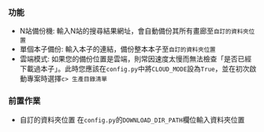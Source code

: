 ### 功能
 - N站備份機: 
 輸入N站的搜尋結果網址，會自動備份其所有畫廊至`自訂的資料夾位置`
 - 單個本子備份:
 輸入本子的連結，備份整本本子至`自訂的資料夾位置`
- 雲端模式:
如果您的備份位置是雲端，則常因速度太慢而無法檢查「是否已經下載過本子」。此時您應該在`config.py`中將`CLOUD_MODE`設為`True`，並在初次啟動專案時選擇`c> 生產目錄清單`
 
### 前置作業
 - 自訂的資料夾位置
 在`config.py`的`DOWNLOAD_DIR_PATH`欄位輸入資料夾位置
